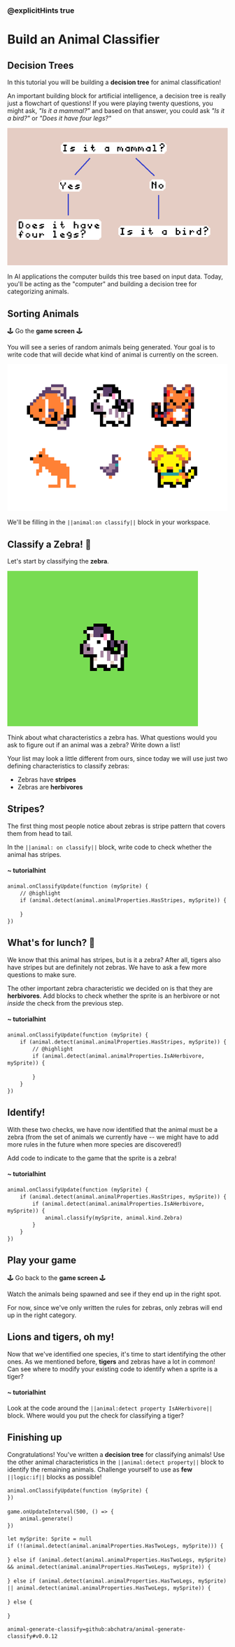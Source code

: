 ### @explicitHints true

# Build an Animal Classifier

## Decision Trees

In this tutorial you will be building a **decision tree** for animal 
classification! 

An important building block for artificial intelligence, a decision tree 
is really just a flowchart of questions! If you were playing twenty 
questions, you might ask, *"Is it a mammal?"* and based on that answer, you 
could ask *"Is it a bird?"* or *"Does it have four legs?"*

![A flow chart for classifying animals](https://raw.githubusercontent.com/jwunderl/arcade-pet-class-room/master/flowchart.png)

In AI applications the computer builds this tree based on input data. 
Today, you'll be acting as the "computer" and building a decision tree for 
categorizing animals.

## Sorting Animals 

🕹 Go the **game screen** 🕹

You will see a series of random animals being generated. Your goal is 
to write code that will decide what kind of animal is currently on the 
screen. 

![Six animal pixel sprites](https://raw.githubusercontent.com/jwunderl/arcade-pet-class-room/master/animals.png)

We'll be filling in the `||animal:on classify||` block in your workspace.

## Classify a Zebra! 🦓

Let's start by classifying the **zebra**.

![Zebra pixel sprite](https://raw.githubusercontent.com/jwunderl/arcade-pet-class-room/master/zebra.png)

Think about what characteristics a zebra has. What questions would 
you ask to figure out if an animal was a zebra? Write down a list!

Your list may look a little different from ours, since today we will 
use just two defining characteristics to classify zebras:

* Zebras have **stripes**
* Zebras are **herbivores**

## Stripes?

The first thing most people notice about zebras is stripe pattern 
that covers them from head to tail.

In the `||animal: on classify||` block, write code to check whether 
the animal has stripes.

#### ~ tutorialhint

```blocks
animal.onClassifyUpdate(function (mySprite) {
    // @highlight
    if (animal.detect(animal.animalProperties.HasStripes, mySprite)) {
    	
    }
})
```

## What's for lunch? 🥬

We know that this animal has stripes, but is it a zebra? After all, tigers 
also have stripes but are definitely not zebras. We have to ask a few more 
questions to make sure.

The other important zebra characteristic we decided on is that they 
are **herbivores**. Add blocks to check whether the sprite is an 
herbivore or not *inside* the check from the previous step.

#### ~ tutorialhint

```blocks
animal.onClassifyUpdate(function (mySprite) {
    if (animal.detect(animal.animalProperties.HasStripes, mySprite)) {
        // @highlight
    	if (animal.detect(animal.animalProperties.IsAHerbivore, mySprite)) {
    	      
        }
    }
})
```

## Identify!

With these two checks, we have now identified that the animal must be a zebra
(from the set of animals we currently have -- we might have to add more rules 
in the future when more species are discovered!)

Add code to indicate to the game that the sprite is a zebra!

#### ~ tutorialhint

```blocks
animal.onClassifyUpdate(function (mySprite) {
    if (animal.detect(animal.animalProperties.HasStripes, mySprite)) {
    	if (animal.detect(animal.animalProperties.IsAHerbivore, mySprite)) {
    	    animal.classify(mySprite, animal.kind.Zebra)
        }
    }
})
```

## Play your game

🕹 Go back to the **game screen** 🕹

Watch the animals being spawned and see if they end up in the right spot.

For now, since we've only written the rules for zebras, only zebras will
end up in the right category.

## Lions and tigers, oh my!

Now that we've identified one species, it's time to start identifying the 
other ones. As we mentioned before, **tigers** and zebras have a lot in 
common! Can see where to modify your existing code to identify when a 
sprite is a tiger?

#### ~ tutorialhint

Look at the code around the `||animal:detect property IsAHerbivore||` block. 
Where would you put the check for classifying a tiger?

## Finishing up

Congratulations! You've written a **decision tree** for classifying animals! 
Use the other animal characteristics in the `||animal:detect property||`
block to identify the remaining animals. Challenge yourself to use as **few** 
`||logic:if||` blocks as possible!


```template
animal.onClassifyUpdate(function (mySprite) {
})

game.onUpdateInterval(500, () => {
    animal.generate()
})
```

```ghost
let mySprite: Sprite = null
if (!(animal.detect(animal.animalProperties.HasTwoLegs, mySprite))) {
	
} else if (animal.detect(animal.animalProperties.HasTwoLegs, mySprite) && animal.detect(animal.animalProperties.HasTwoLegs, mySprite)) {
	
} else if (animal.detect(animal.animalProperties.HasTwoLegs, mySprite) || animal.detect(animal.animalProperties.HasTwoLegs, mySprite)) {
	
} else {
	
}
```

```package
animal-generate-classify=github:abchatra/animal-generate-classify#v0.0.12
```
